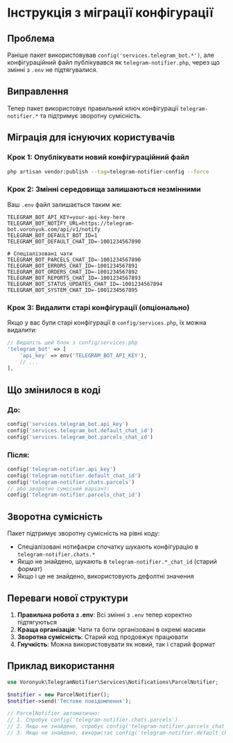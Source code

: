 # Інструкція з міграції конфігурації

## Проблема
Раніше пакет використовував `config('services.telegram_bot.*')`, але конфігураційний файл публікувався як `telegram-notifier.php`, через що змінні з `.env` не підтягувалися.

## Виправлення
Тепер пакет використовує правильний ключ конфігурації `telegram-notifier.*` та підтримує зворотну сумісність.

## Міграція для існуючих користувачів

### Крок 1: Опублікувати новий конфігураційний файл
```bash
php artisan vendor:publish --tag=telegram-notifier-config --force
```

### Крок 2: Змінні середовища залишаються незмінними
Ваш `.env` файл залишається таким же:
```env
TELEGRAM_BOT_API_KEY=your-api-key-here
TELEGRAM_BOT_NOTIFY_URL=https://telegram-bot.voronyuk.com/api/v1/notify
TELEGRAM_BOT_DEFAULT_BOT_ID=1
TELEGRAM_BOT_DEFAULT_CHAT_ID=-1001234567890

# Спеціалізовані чати
TELEGRAM_BOT_PARCELS_CHAT_ID=-1001234567890
TELEGRAM_BOT_ERRORS_CHAT_ID=-1001234567891
TELEGRAM_BOT_ORDERS_CHAT_ID=-1001234567892
TELEGRAM_BOT_REPORTS_CHAT_ID=-1001234567893
TELEGRAM_BOT_STATUS_UPDATES_CHAT_ID=-1001234567894
TELEGRAM_BOT_SYSTEM_CHAT_ID=-1001234567895
```

### Крок 3: Видалити старі конфігурації (опціонально)
Якщо у вас були старі конфігурації в `config/services.php`, їх можна видалити:
```php
// Видаліть цей блок з config/services.php
'telegram_bot' => [
    'api_key' => env('TELEGRAM_BOT_API_KEY'),
    // ...
],
```

## Що змінилося в коді

### До:
```php
config('services.telegram_bot.api_key')
config('services.telegram_bot.default_chat_id')
config('services.telegram_bot.parcels_chat_id')
```

### Після:
```php
config('telegram-notifier.api_key')
config('telegram-notifier.default_chat_id')
config('telegram-notifier.chats.parcels')
// або зворотно сумісний варіант:
config('telegram-notifier.parcels_chat_id')
```

## Зворотна сумісність

Пакет підтримує зворотну сумісність на рівні коду:
- Спеціалізовані нотифаєри спочатку шукають конфігурацію в `telegram-notifier.chats.*`
- Якщо не знайдено, шукають в `telegram-notifier.*_chat_id` (старий формат)
- Якщо і це не знайдено, використовують дефолтні значення

## Переваги нової структури

1. **Правильна робота з .env**: Всі змінні з `.env` тепер коректно підтягуються
2. **Краща організація**: Чати та боти організовані в окремі масиви
3. **Зворотна сумісність**: Старий код продовжує працювати
4. **Гнучкість**: Можна використовувати як новий, так і старий формат

## Приклад використання

```php
use Voronyuk\TelegramNotifier\Services\Notifications\ParcelNotifier;

$notifier = new ParcelNotifier();
$notifier->send('Тестове повідомлення');

// ParcelNotifier автоматично:
// 1. Спробує config('telegram-notifier.chats.parcels')
// 2. Якщо не знайдено, спробує config('telegram-notifier.parcels_chat_id')
// 3. Якщо не знайдено, використає config('telegram-notifier.default_chat_id')
```